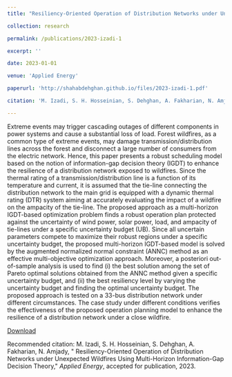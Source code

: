 ```yaml
---
title: "Resiliency-Oriented Operation of Distribution Networks under Unexpected Wildfires Using Multi-Horizon Information-Gap Decision Theory"

collection: research

permalink: /publications/2023-izadi-1

excerpt: ''

date: 2023-01-01

venue: 'Applied Energy'

paperurl: 'http://shahabdehghan.github.io/files/2023-izadi-1.pdf'

citation: 'M. Izadi, S. H. Hosseinian, S. Dehghan, A. Fakharian, N. Amjady, &quot; Resiliency-Oriented Operation of Distribution Networks under Unexpected Wildfires Using Multi-Horizon Information-Gap Decision Theory,&quot; <i>Applied Energy</i>, accepted for publication, 2023.'

---
```


Extreme events may trigger cascading outages of different components in power systems and cause a substantial loss of load. Forest wildfires, as a common type of extreme events, may damage transmission/distribution lines across the forest and disconnect a large number of consumers from the electric network. Hence, this paper presents a robust scheduling model based on the notion of information-gap decision theory (IGDT) to enhance the resilience of a distribution network exposed to wildfires. Since the thermal rating of a transmission/distribution line is a function of its temperature and current, it is assumed that the tie-line connecting the distribution network to the main grid is equipped with a dynamic thermal rating (DTR) system aiming at accurately evaluating the impact of a wildfire on the ampacity of the tie-line. The proposed approach as a multi-horizon IGDT-based optimization problem finds a robust operation plan protected against the uncertainty of wind power, solar power, load, and ampacity of tie-lines under a specific uncertainty budget (UB). Since all uncertain parameters compete to maximize their robust regions under a specific uncertainty budget, the proposed multi-horizon IGDT-based model is solved by the augmented normalized normal constraint (ANNC) method as an effective multi-objective optimization approach. Moreover, a posteriori out-of-sample analysis is used to find (i) the best solution among the set of Pareto optimal solutions obtained from the ANNC method given a specific uncertainty budget, and (ii) the best resiliency level by varying the uncertainty budget and finding the optimal uncertainty budget. The proposed approach is tested on a 33-bus distribution network under different circumstances. The case study under different conditions verifies the effectiveness of the proposed operation planning model to enhance the resilience of a distribution network under a close wildfire.

[Download](http://shahabdehghan.github.io/files/2023-izadi-1.pdf)

Recommended citation: M. Izadi, S. H. Hosseinian, S. Dehghan, A. Fakharian, N. Amjady, &quot; Resiliency-Oriented Operation of Distribution Networks under Unexpected Wildfires Using Multi-Horizon Information-Gap Decision Theory,&quot; <i>Applied Energy</i>, accepted for publication, 2023. 
